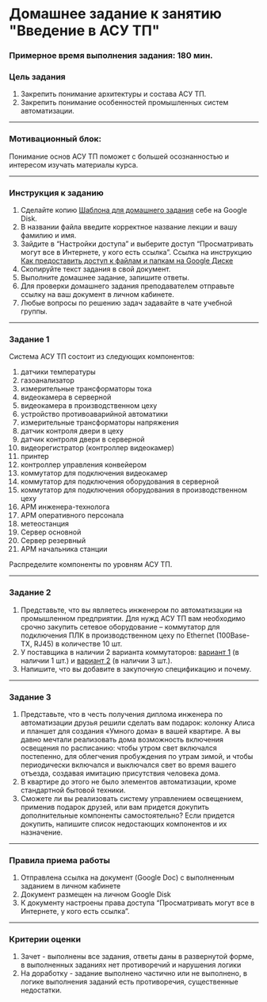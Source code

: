 # Домашнее задание к занятию "Введение в АСУ ТП"

### Примерное время выполнения задания: 180 мин.

### Цель задания

1. Закрепить понимание архитектуры и состава АСУ ТП.
2. Закрепить понимание особенностей промышленных систем автоматизации.

------

### Мотивационный блок:
Понимание основ АСУ ТП поможет с большей осознанностью и интересом изучать материалы курса. 

------

### Инструкция к заданию

1. Сделайте копию [Шаблона для домашнего задания](https://docs.google.com/document/d/1youKpKm_JrC0UzDyUslIZW2E2bIv5OVlm_TQDvH5Pvs/edit) себе на Google Disk.
2. В названии файла введите корректное название лекции и вашу фамилию и имя.
3. Зайдите в “Настройки доступа” и выберите доступ “Просматривать могут все в Интернете, у кого есть ссылка”. Ссылка на инструкцию [Как предоставить доступ к файлам и папкам на Google Диске](https://support.google.com/docs/answer/2494822?hl=ru&co=GENIE.Platform%3DDesktop)
4. Скопируйте текст задания в свой документ.
5. Выполните домашнее задание, запишите ответы.
6. Для проверки домашнего задания преподавателем отправьте ссылку на ваш документ в личном кабинете.
7. Любые вопросы по решению задач задавайте в чате учебной группы.

------

### Задание 1

Система АСУ ТП состоит из следующих компонентов:
1.	датчики температуры
2.	газоанализатор
3.	измерительные трансформаторы тока
4.	видеокамера в серверной
5.	видеокамера в производственном цеху
6.	устройство противоаварийной автоматики
7.	измерительные трансформаторы напряжения
8.	датчик контроля двери в цеху
9.	датчик контроля двери в серверной
10.	видеорегистратор (контроллер видеокамер)
11.	принтер
12.	контроллер управления конвейером 
13.	коммутатор для подключения видеокамер
14.	коммутатор для подключения оборудования в серверной
15.	коммутатор для подключения оборудования в производственном цеху
16.	АРМ инженера-технолога
17.	АРМ оперативного персонала
18.	метеостанция
19.	Сервер основной
20.	Сервер резервный
21.	АРМ начальника станции

Распределите компоненты по уровням АСУ ТП.

------

### Задание 2

1. Представьте, что вы являетесь инженером по автоматизации на промышленном предприятии. Для нужд АСУ ТП вам необходимо срочно закупить сетевое оборудование – коммутатор для подключения ПЛК в производственном цеху по Ethernet (100Base-TX, RJ45) в количестве 10 шт. 
2. У поставщика в наличии 2 варианта коммутаторов: [вариант 1](https://drive.google.com/file/d/1BdS8P_HXjyL58KGDqDEHvosmPwBrVUpV/view?usp=sharing) (в наличии 1 шт.) и [вариант 2](https://drive.google.com/file/d/1d8w1RZItsDSetwNKNZccoLyryNG1-Gvc/view?usp=sharing) (в наличии 3 шт.).
3. Напишите, что вы добавите в закупочную спецификацию и почему. 

------
### Задание 3
1. Представьте, что в честь получения диплома инженера по автоматизации друзья решили сделать вам подарок: колонку Алиса и планшет для создания «Умного дома» в вашей квартире. А вы давно мечтали реализовать дома возможность включения освещения по расписанию: чтобы утром свет включался постепенно, для облегчения пробуждения по утрам зимой, и чтобы периодически включался и выключался свет во время вашего отъезда, создавая имитацию присутствия человека дома.  
2. В квартире до этого не было элементов автоматизации, кроме стандартной бытовой техники. 
3. Сможете ли вы реализовать систему управлением освещением, применив подарок друзей, или вам придется докупить дополнительные компоненты самостоятельно? Если придется докупить, напишите список недостающих компонентов и их назначение.

------

### Правила приема работы

1. Отправлена ссылка на документ (Google Doc) с выполненным заданием в личном кабинете
2. Документ размещен на личном Google Disk
3. К документу настроены права доступа “Просматривать могут все в Интернете, у кого есть ссылка”.

------

### Критерии оценки

1. Зачет - выполнены все задания, ответы даны в развернутой форме, в выполненных заданиях нет противоречий и нарушения логики
2. На доработку - задание выполнено частично или не выполнено, в логике выполнения заданий есть противоречия, существенные недостатки.
